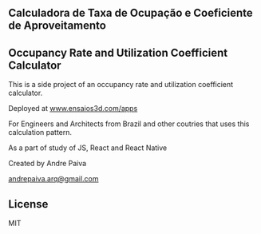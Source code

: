 ## Calculadora de Taxa de Ocupação e Coeficiente de Aproveitamento

## Occupancy Rate and Utilization Coefficient Calculator

This is a side project of an occupancy rate and utilization coefficient calculator.

Deployed at www.ensaios3d.com/apps

For Engineers and Architects from Brazil and other coutries that uses this
calculation pattern.

As a part of study of JS, React and React Native

Created by Andre Paiva

andrepaiva.arq@gmail.com

## License
MIT
